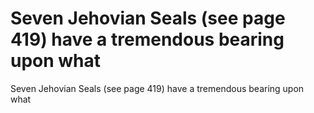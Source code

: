 # Seven Jehovian Seals (see page 419) have a tremendous bearing upon what

Seven Jehovian Seals (see page 419) have a tremendous bearing upon what